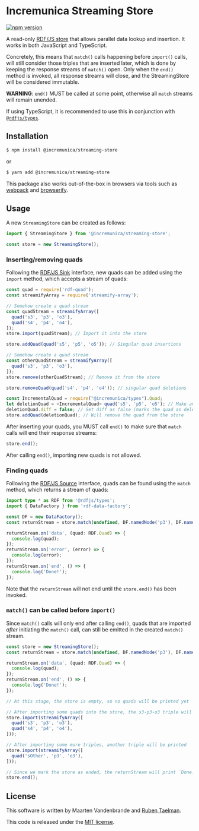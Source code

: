 # Incremunica Streaming Store

[![npm version](https://badge.fury.io/js/@incremunica%2Fstreaming-store.svg)](https://badge.fury.io/js/@incremunica%2Fstreaming-store)

A read-only [RDF/JS store](https://rdf.js.org/stream-spec/#store-interface) that allows parallel data lookup and insertion.
It works in both JavaScript and TypeScript.

Concretely, this means that `match()` calls happening before `import()` calls, will still consider those triples that
are inserted later, which is done by keeping the response streams of `match()` open.
Only when the `end()` method is invoked, all response streams will close, and the StreamingStore will be considered
immutable.

**WARNING**: `end()` MUST be called at some point, otherwise all `match` streams will remain unended.

If using TypeScript, it is recommended to use this in conjunction with [`@rdfjs/types`](https://www.npmjs.com/package/@rdfjs/types).

## Installation

```bash
$ npm install @incremunica/streaming-store
```
or
```bash
$ yarn add @incremunica/streaming-store
```

This package also works out-of-the-box in browsers via tools such as [webpack](https://webpack.js.org/) and [browserify](http://browserify.org/).

## Usage

A new `StreamingStore` can be created as follows:

```typescript
import { StreamingStore } from '@incremunica/streaming-store';

const store = new StreamingStore();
```

### Inserting/removing quads

Following the [RDF/JS Sink](https://rdf.js.org/stream-spec/#sink-interface) interface,
new quads can be added using the `import` method, which accepts a stream of quads:

```typescript
const quad = require('rdf-quad');
const streamifyArray = require('streamify-array');

// Somehow create a quad stream
const quadStream = streamifyArray([
  quad('s3', 'p3', 'o3'),
  quad('s4', 'p4', 'o4'),
]);
store.import(quadStream); // Import it into the store

store.addQuad(quad('s5', 'p5', 'o5')); // Singular quad insertions

// Somehow create a quad stream
const otherQuadStream = streamifyArray([
  quad('s3', 'p3', 'o3'),
]);
store.remove(otherQuadStream); // Remove it from the store

store.removeQuad(quad('s4', 'p4', 'o4')); // singular quad deletions

const IncrementalQuad = require("@incremunica/types").Quad;
let deletionQuad = <IncrementalQuad> quad('s5', 'p5', 'o5'); // Make an incremental quad
deletionQuad.diff = false; // Set diff as false (marks the quad as deleted)
store.addQuad(deletionQuad); // Will remove the quad from the store
```

After inserting your quads, you MUST call `end()` to make sure that `match` calls will end their response streams:

```typescript
store.end();
```

After calling `end()`, importing new quads is not allowed.

### Finding quads

Following the [RDF/JS Source](https://rdf.js.org/stream-spec/#source-interface) interface,
quads can be found using the `match` method, which returns a stream of quads:
```typescript
import type * as RDF from '@rdfjs/types';
import { DataFactory } from 'rdf-data-factory';

const DF = new DataFactory();
const returnStream = store.match(undefined, DF.namedNode('p3'), DF.namedNode('o3'), undefined);

returnStream.on('data', (quad: RDF.Quad) => {
  console.log(quad);
});
returnStream.on('error', (error) => {
  console.log(error);
});
returnStream.on('end', () => {
  console.log('Done!');
});
```

Note that the `returnStream` will not end until the `store.end()` has been invoked.

### `match()` can be called before `import()`

Since `match()` calls will only end after calling `end()`,
quads that are imported _after_ initiating the `match()` call,
can still be emitted in the created `match()` stream.

```typescript
const store = new StreamingStore();
const returnStream = store.match(undefined, DF.namedNode('p3'), DF.namedNode('o3'), undefined);

returnStream.on('data', (quad: RDF.Quad) => {
  console.log(quad);
});
returnStream.on('end', () => {
  console.log('Done!');
});

// At this stage, the store is empty, so no quads will be printed yet

// After importing some quads into the store, the s3-p3-o3 triple will be printed
store.import(streamifyArray([
  quad('s3', 'p3', 'o3'),
  quad('s4', 'p4', 'o4'),
]));

// After importing some more triples, another triple will be printed
store.import(streamifyArray([
  quad('sOther', 'p3', 'o3'),
]));

// Since we mark the store as ended, the returnStream will print `Done!`
store.end();
```

## License
This software is written by Maarten Vandenbrande and [Ruben Taelman](https://rubensworks.net/).

This code is released under the [MIT license](http://opensource.org/licenses/MIT).
